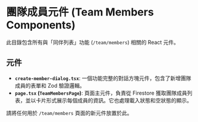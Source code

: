 # 團隊成員元件 (Team Members Components)

此目錄包含所有與「同伴列表」功能 (`/team/members`) 相關的 React 元件。

## 元件

- **`create-member-dialog.tsx`**: 一個功能完整的對話方塊元件，包含了新增團隊成員的表單和 Zod 驗證邏輯。
- **`page.tsx` (`TeamMembersPage`)**: 頁面主元件，負責從 Firestore 獲取團隊成員列表，並以卡片形式展示每個成員的資訊。它也處理載入狀態和空狀態的顯示。

請將任何用於 `/team/members` 頁面的新元件放置於此。
